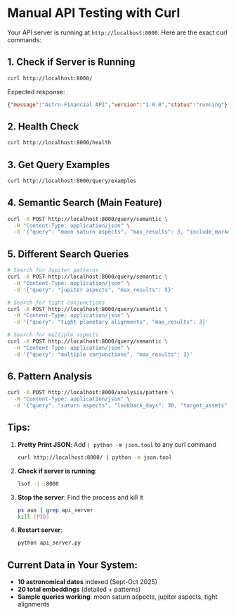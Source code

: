 # Manual API Testing with Curl

Your API server is running at `http://localhost:8000`. Here are the exact curl commands:

## 1. Check if Server is Running

```bash
curl http://localhost:8000/
```

Expected response:
```json
{"message":"Astro-Financial API","version":"1.0.0","status":"running"}
```

## 2. Health Check

```bash
curl http://localhost:8000/health
```

## 3. Get Query Examples

```bash
curl http://localhost:8000/query/examples
```

## 4. Semantic Search (Main Feature)

```bash
curl -X POST http://localhost:8000/query/semantic \
  -H "Content-Type: application/json" \
  -d '{"query": "moon saturn aspects", "max_results": 3, "include_market_data": false}'
```

## 5. Different Search Queries

```bash
# Search for Jupiter patterns
curl -X POST http://localhost:8000/query/semantic \
  -H "Content-Type: application/json" \
  -d '{"query": "jupiter aspects", "max_results": 5}'

# Search for tight conjunctions
curl -X POST http://localhost:8000/query/semantic \
  -H "Content-Type: application/json" \
  -d '{"query": "tight planetary alignments", "max_results": 3}'

# Search for multiple aspects
curl -X POST http://localhost:8000/query/semantic \
  -H "Content-Type: application/json" \
  -d '{"query": "multiple conjunctions", "max_results": 3}'
```

## 6. Pattern Analysis

```bash
curl -X POST http://localhost:8000/analysis/pattern \
  -H "Content-Type: application/json" \
  -d '{"query": "saturn aspects", "lookback_days": 30, "target_assets": ["SPY", "VIX"]}'
```

## Tips:

1. **Pretty Print JSON**: Add `| python -m json.tool` to any curl command
   ```bash
   curl http://localhost:8000/ | python -m json.tool
   ```

2. **Check if server is running**:
   ```bash
   lsof -i :8000
   ```

3. **Stop the server**: Find the process and kill it
   ```bash
   ps aux | grep api_server
   kill [PID]
   ```

4. **Restart server**:
   ```bash
   python api_server.py
   ```

## Current Data in Your System:
- **10 astronomical dates** indexed (Sept-Oct 2025)
- **20 total embeddings** (detailed + patterns)
- **Sample queries working**: moon saturn aspects, jupiter aspects, tight alignments